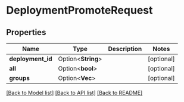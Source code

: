 # DeploymentPromoteRequest

## Properties

Name | Type | Description | Notes
------------ | ------------- | ------------- | -------------
**deployment_id** | Option<**String**> |  | [optional]
**all** | Option<**bool**> |  | [optional]
**groups** | Option<**Vec<String>**> |  | [optional]

[[Back to Model list]](../README.md#documentation-for-models) [[Back to API list]](../README.md#documentation-for-api-endpoints) [[Back to README]](../README.md)


